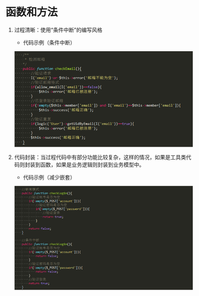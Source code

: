 # 函数和方法

1. 过程清晰：使用“条件中断”的编写风格

    + 代码示例（条件中断）
    
    ![](../images/005.png)


2. 代码封装：当过程代码中有部分功能比较复杂，这样的情况，如果是工具类代码则封装到函数，如果是业务逻辑则封装到业务模型中。

    + 代码示例（减少嵌套）
    
    ![](../images/004.png)
